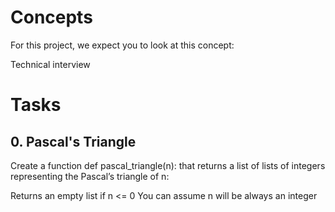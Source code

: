 # Concepts
For this project, we expect you to look at this concept:

Technical interview
# Tasks
## 0. Pascal's Triangle
Create a function def pascal_triangle(n): that returns a list of lists of integers representing the Pascal’s triangle of n:

Returns an empty list if n <= 0
You can assume n will be always an integer
